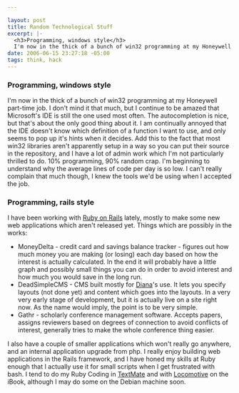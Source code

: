 ```yaml
--- 

layout: post
title: Random Technological Stuff
excerpt: |-
  <h3>Programming, windows style</h3>
  I'm now in the thick of a bunch of win32 programming at my Honeywell part-time job.  I don't mind it that much, but I continue to be amazed that Microsoft's IDE is still the one used most often.  The autocompletion is nice, but that's about the only good thing about it.  I am continually annoyed that the IDE doesn't know which definition of a function I want to use, and only seems to pop up it's hints when it decides.
date: 2006-06-15 23:27:18 -05:00
tags: think, hack
---
```

<h3>Programming, windows style</h3>
I'm now in the thick of a bunch of win32 programming at my Honeywell part-time job.  I don't mind it that much, but I continue to be amazed that Microsoft's IDE is still the one used most often.  The autocompletion is nice, but that's about the only good thing about it.  I am continually annoyed that the IDE doesn't know which definition of a function I want to use, and only seems to pop up it's hints when it decides.  Add this to the fact that most win32 libraries aren't apparently setup in a way so you can put their source in the repository, and I have a lot of admin work which I'm not particularly thrilled to do.   10% programming, 90% random crap.  I'm beginning to understand why the average lines of code per day is so low.  I can't really complain that much though, I knew the tools we'd be using when I accepted the job.
<h3>Programming, rails style</h3>
I have been working with <a href="http://www.rubyonrails.org">Ruby on Rails</a> lately, mostly to make some new web applications which aren't released yet.  Things which are possibly in the works:
<ul>
	<li> MoneyDelta - credit card and savings balance tracker - figures out how much money you are making (or losing) each day based on how the interest is actually calculated. In the end it will probably have a little graph and possibly small things you can do in order to avoid interest and how much you would save in the long run.</li>
	<li> DeadSimpleCMS - CMS built mostly for <a href="http://ceilingsarecool.livejournal.com">Diana</a>'s use.  It lets you specify layouts (not done yet) and content which goes into the layouts.  In a very very early stage of development, but it is actually live on a site right now.  As the name would imply, the point is to be very simple.</li>
	<li> Gathr - scholarly conference management software.  Accepts papers, assigns reviewers based on degrees of connection to avoid conflicts of interest, generally tries to make the whole conference thing easier.</li>
</ul>
I also have a couple of smaller applications which won't really go anywhere, and an internal application upgrade from php.  I really enjoy building web applications in the Rails framework, and I have honed my skills at Ruby enough that I actually use it for small scripts when I get frustrated with bash.  I tend to do my Ruby Coding in <a href="http://macromates.com">TextMate</a> and with <a href="http://locomotive.raaum.org/">Locomotive</a> on the iBook, although I may do some on the Debian machine soon.
